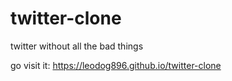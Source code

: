 # twitter-clone
twitter without all the bad things

go visit it: https://leodog896.github.io/twitter-clone
